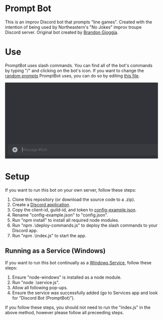 # Prompt Bot
This is an improv Discord bot that prompts "line games". Created with the intention of being used by Northeastern's "No Jokes" improv troupe Discord server.
Original bot created by [Brandon Gioggia](https://github.com/bgioggia/JokeBot/tree/master).

# Use
PromptBot uses slash commands. You can find all of the bot's commands by typing "/" and clicking on the bot's icon.
If you want to change the [random prompts](./jokes/prompts.json) PromptBot uses, you can do so by editing [this file](./jokes/prompts.json).

![](promptsex.gif)

# Setup
If you want to run this bot on your own server, follow these steps:
1. Clone this repository (or download the source code to a .zip).
2. Create a [Discord application](https://discord.com/developers/docs/getting-started).
3. Copy the client-id, guild-id, and token to [config-example.json](./config-example.json).
4. Rename "config-example.json" to "config.json".
5. Run "npm install" to install all required node modules.
6. Run "npm .\deploy-commands.js" to deploy the slash commands to your Discord app.
7. Run "npm .\index.js" to start the app.

## Running as a Service (Windows)
If you want to run this bot continually as a [Windows Service](https://learn.microsoft.com/en-us/dotnet/framework/windows-services/introduction-to-windows-service-applications), follow these steps:
1. Ensure "node-windows" is installed as a node module.
2. Run "node .\service.js".
3. Allow all following pop-ups.
4. Ensure the service was successfully added (go to Services app and look for "Discord Bot (PromptBot)").

If you follow these steps, you should not need to run the "index.js" in the above method, however please follow all preceeding steps.